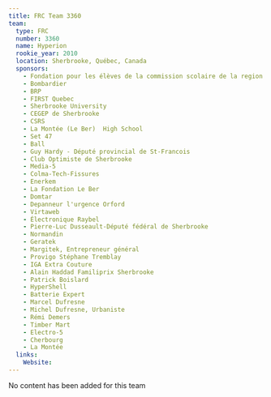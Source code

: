 ```yaml
---
title: FRC Team 3360
team:
  type: FRC
  number: 3360
  name: Hyperion
  rookie_year: 2010
  location: Sherbrooke, Québec, Canada
  sponsors:
    - Fondation pour les élèves de la commission scolaire de la region de Sherbrooke
    - Bombardier
    - BRP
    - FIRST Quebec
    - Sherbrooke University
    - CEGEP de Sherbrooke
    - CSRS
    - La Montée (Le Ber)  High School
    - Set 47
    - Ball
    - Guy Hardy - Député provincial de St-Francois
    - Club Optimiste de Sherbrooke
    - Media-5
    - Colma-Tech-Fissures
    - Enerkem
    - La Fondation Le Ber
    - Domtar
    - Depanneur l'urgence Orford
    - Virtaweb
    - Électronique Raybel
    - Pierre-Luc Dusseault-Député fédéral de Sherbrooke
    - Normandin
    - Geratek
    - Margitek, Entrepreneur général
    - Provigo Stéphane Tremblay
    - IGA Extra Couture
    - Alain Haddad Familiprix Sherbrooke
    - Patrick Boislard
    - HyperShell
    - Batterie Expert
    - Marcel Dufresne
    - Michel Dufresne, Urbaniste
    - Rémi Demers
    - Timber Mart
    - Electro-5
    - Cherbourg
    - La Montée
  links:
    Website: 
---
```

No content has been added for this team